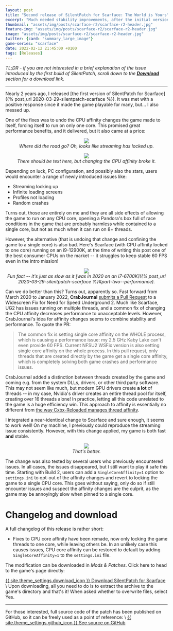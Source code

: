 ```yaml
---
layout: post
title: "Second release of SilentPatch for Scarface: The World is Yours"
excerpt: "Much needed stability improvements, after the initial version of the patch made it worse."
thumbnail: "assets/img/posts/scarface-r2/scarface-r2-header.jpg"
feature-img: "assets/img/posts/scarface-r2/scarface-r2-header.jpg"
image: "assets/img/posts/scarface-r2/scarface-r2-header.jpg"
twitter: {card: "summary_large_image"}
game-series: "scarface"
date: 2022-02-12 21:45:00 +0100
tags: [Releases]
---
```


*TL;DR - if you are not interested in a brief explanation of the issue introduced by the first build of SilentPatch,
scroll down to the [**Download**](#changelog-and-download) section for a download link.*

***

Nearly 2 years ago, I released [the first version of SilentPatch for Scarface]({% post_url 2020-03-29-silentpatch-scarface %}).
It was met with a positive response since it made the game playable for many, but... I also messed up.

One of the fixes was to undo the CPU affinity changes the game made to itself, forcing itself to run on only one core.
This promised great performance benefits, and it delivered, but it also came at a price:

<p align="center">
<img src="{% link assets/img/posts/scarface-r2/glitches.jpg %}"><br>
<em>Where did the road go? Oh, looks like streaming has locked up.</em>
</p>

<p align="center">
<img src="{% link assets/img/posts/scarface-r2/redbox.jpg %}"><br>
<em>There should be text here, but changing the CPU affinity broke it.</em>
</p>

Depending on luck, PC configuration, and possibly also the stars, users would encounter a range of newly introduced issues like:
* Streaming locking up
* Infinite loading screens
* Profiles not loading
* Random crashes

Turns out, those are entirely on me and they are all side effects of allowing the game to run on any CPU core,
opening a Pandora's box full of race conditions in the game that are probably harmless while contained to a single core,
but not as much when it can run on 8+ threads.

However, the alternative (that is undoing that change and confining the game to a single core) is also bad. 
Here's Scarface (with CPU affinity locked to one core) running on an i9-12900K,
at the time of writing this post one of the best consumer CPUs on the market -- it struggles to keep stable 60 FPS even in the intro mission!

<p align="center">
<img src="{% link assets/img/posts/scarface-r2/perf.jpg %}"><br>
<em markdown="1">Fun fact -- it's just as slow as it [was in 2020 on an i7-6700K]({% post_url 2020-03-29-silentpatch-scarface %}#part-two--performance).</em>
</p>

Can we do better than this? Turns out, apparently so.
Fast forward from March 2020 to January 2022, **CrabJournal** [submits a Pull Request](https://github.com/ThirteenAG/WidescreenFixesPack/pull/1045)
to a Widescreen Fix for Need for Speed Underground 2. Much like Scarface, UG2 has issues running on multiple threads,
and a common fix of changing the CPU affinity decreases performance to unacceptable levels. However, CrabJournal's idea for affinity changes
seems to combine stability and performance. To quote the PR:

> The common fix is setting single core affinity on the WHOLE process, which is causing a performance issue: my 2.5 GHz Kaby Lake can't even provide 60 FPS.
> Current NFSU2 WSFix version is also setting single core affinity on the whole process.
> In this pull request, only threads that are created directly by the game get a single core affinity, which is completely solving both game crashes and performance issues.

CrabJournal added a distinction between threads created by the game and coming e.g. from the system DLLs, drivers, or other third party software.
This may not seem like much, but modern GPU drivers create **a lot** of threads -- in my case, Nvidia's driver creates an entire thread pool for itself,
creating over 16 threads alone! In practice, letting all this code unrelated to the game is a huge efficiency win.
This approach to affinity is essentially no different from
[the way Cxbx-Reloaded manages thread affinity](https://github.com/Cxbx-Reloaded/Cxbx-Reloaded/blob/a25e455289d2599fd07f6b6271be3a6a2e4bbaeb/src/common/win32/Threads.cpp#L197-L228).

I integrated a near-identical change to Scarface and sure enough, it seems to work well! On my machine, I previously could reproduce the streaming issue consistently.
However, with this change applied, my game is both fast **and** stable.

<p align="center">
<img src="{% link assets/img/posts/scarface-r2/goodperf.jpg %}"><br>
<em>That's better.</em>
</p>

The change was also tested by several users who previously encountered issues. In all cases, the issues disappeared, but I still want to play it safe this time.
Starting with Build 2, users can add a `SingleCoreAffinity=1` option to `settings.ini` to opt-out of the affinity changes and revert to locking the game
to a single CPU core. This goes without saying, only do so if still encounter issues and suspect the affinity changes are the culprit,
as the game may be annoyingly slow when pinned to a single core.

# Changelog and download
A full changelog of this release is rather short:
* Fixes to CPU core affinity have been remade, now only locking the game threads to one core, while leaving others be.
  In an unlikely case this causes issues, CPU core affinity can be restored to default by adding `SingleCoreAffinity=1` to the `settings.ini` file.

The modification can be downloaded in *Mods & Patches*. Click here to head to the game's page directly:

<a href="{% link _games/scarface.md %}#silentpatch" class="button" role="button" target="_blank">{{ site.theme_settings.download_icon }} Download SilentPatch for Scarface</a> \\
Upon downloading, all you need to do is to extract the archive to the game's directory and that's it!
When asked whether to overwrite files, select Yes.

***

For those interested,
full source code of the patch has been published on GitHub, so it can be freely used as a point of reference: \\
<a href="https://github.com/CookiePLMonster/SilentPatchScarface" class="button github" role="button" target="_blank">{{ site.theme_settings.github_icon }} See source on GitHub</a>